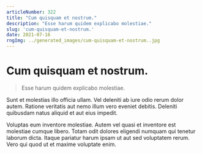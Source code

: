 ```yaml
---
articleNumber: 322
title: "Cum quisquam et nostrum."
description: "Esse harum quidem explicabo molestiae."
slug: 'cum-quisquam-et-nostrum.'
date: 2021-07-16
rngImg: ../generated_images/cum-quisquam-et-nostrum..jpg
---
```


# Cum quisquam et nostrum.

> Esse harum quidem explicabo molestiae.

Sunt et molestias illo officia ullam. Vel deleniti ab iure odio rerum dolor autem. Ratione veritatis aut nemo illum vero eveniet debitis. Deleniti quibusdam natus aliquid et aut eius impedit.
 Voluptas eum inventore molestiae. Autem vel quasi et inventore est molestiae cumque libero. Totam odit dolores eligendi numquam qui tenetur laborum dicta. Itaque pariatur harum ipsam ut aut sed voluptatem rerum. Vero qui quod ut et maxime voluptate enim.
